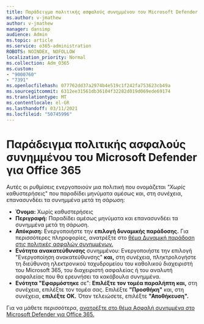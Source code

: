 ```yaml
---
title: Παράδειγμα πολιτικής ασφαλούς συνημμένου του Microsoft Defender για Office 365
ms.author: v-jmathew
author: v-jmathew
manager: dansimp
audience: Admin
ms.topic: article
ms.service: o365-administration
ROBOTS: NOINDEX, NOFOLLOW
localization_priority: Normal
ms.collection: Adm_O365
ms.custom:
- "9000760"
- "7391"
ms.openlocfilehash: 077762dd37a2974b4e519c1f242fa753623cb49a
ms.sourcegitcommit: 6312ee31561db36104f32282d019d069ede69174
ms.translationtype: MT
ms.contentlocale: el-GR
ms.lasthandoff: 03/11/2021
ms.locfileid: "50745996"
---
```

# <a name="example-microsoft-defender-for-office-365-safe-attachment-policy"></a>Παράδειγμα πολιτικής ασφαλούς συνημμένου του Microsoft Defender για Office 365

Αυτές οι ρυθμίσεις ενεργοποιούν μια πολιτική που ονομάζεται *"Χωρίς* καθυστερήσεις" που παραδίδει μηνύματα αμέσως και, στη συνέχεια, επανασυνδέει τα συνημμένα μετά τη σάρωση:

- **Όνομα:** Χωρίς καθυστερήσεις
- **Περιγραφή:** Παραδίδει αμέσως μηνύματα και επανασυνδέει τα συνημμένα μετά τη σάρωση.
- **Απόκριση:** Ενεργοποιήστε την **επιλογή δυναμικής παράδοσης.** Για περισσότερες πληροφορίες, ανατρέξτε στο [θέμα Δυναμική παράδοση στις πολιτικές ασφαλών συνημμένων.](https://go.microsoft.com/fwlink/?linkid=2092328)
- **Ενότητα ανακατεύθυνσης** συνημμένου: Ενεργοποιήστε την επιλογή "Ενεργοποίηση ανακατεύθυνσης" **και,** στη συνέχεια, πληκτρολογήστε τη διεύθυνση ηλεκτρονικού ταχυδρομείου του καθολικού διαχειριστή του Microsoft 365, του διαχειριστή ασφαλείας ή του αναλυτή ασφαλείας που θα ερευνήσει τα κακόβουλα συνημμένα.
- **Ενότητα "Εφαρμόστηκε** σε": **Επιλέξτε τον τομέα παραλήπτη και,** στη συνέχεια, επιλέξτε τον τομέα σας. Επιλέξτε **"Προσθήκη"** και, στη συνέχεια, **επιλέξτε OK.** Όταν τελειώσετε, επιλέξτε **"Αποθήκευση".**

Για να μάθετε περισσότερα, [ανατρέξτε στο θέμα Ασφαλή συνημμένα στο Microsoft Defender για Office 365.](https://go.microsoft.com/fwlink/?linkid=2092213)

